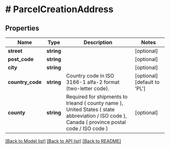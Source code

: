 # # ParcelCreationAddress

## Properties

Name | Type | Description | Notes
------------ | ------------- | ------------- | -------------
**street** | **string** |  | [optional]
**post_code** | **string** |  | [optional]
**city** | **string** |  | [optional]
**country_code** | **string** | Country code in ISO 3166-1 alfa-2 format (two-letter code). | [optional] [default to 'PL']
**county** | **string** | Required for shipments to Irleand ( county name ), United States ( state abbreviation / ISO code ), Canada ( province postal code / ISO code ) | [optional]

[[Back to Model list]](../../README.md#models) [[Back to API list]](../../README.md#endpoints) [[Back to README]](../../README.md)
